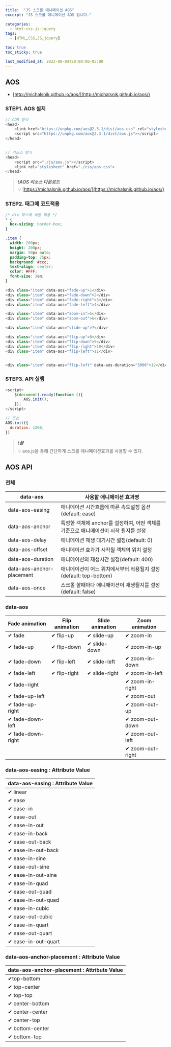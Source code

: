 ```yaml
---
title:  "JS 스크롤 애니메이션 AOS"
excerpt: "JS 스크롤 애니메이션 AOS 입니다."

categories:
  - html-css-js-jquery
tags:
  - [HTML,CSS,JS,jquery]

toc: true
toc_sticky: true

last_modified_at: 2023-08-04T20:00:00-05:00
---
```


## AOS
- [http://michalsnik.github.io/aos/](http://michalsnik.github.io/aos/)

### STEP1. AOS 설치
  
```js
// CDN 방식
<head>
	<link href="https://unpkg.com/aos@2.3.1/dist/aos.css" rel="stylesheet">
	<script src="https://unpkg.com/aos@2.3.1/dist/aos.js"></script>
</head>
 
```
  
```js
// 리소스 방식
<head>
    <script src="./js/aos.js"></script>
    <link rel="stylesheet" href="./css/aos.css">
</head>

```  
  
> ❗***AOS 리소스 다운로드***  
> 💡 [https://michalsnik.github.io/aos/](https://michalsnik.github.io/aos/)


### STEP2. 태그에 코드적용
```css
/* div 박스에 색깔 적용 */
* {
  box-sizing: border-box;
}

.item {
  width: 200px;
  height: 200px;
  margin: 50px auto;
  padding-top: 75px;
  background: #ccc;
  text-align: center;
  color: #FFF;
  font-size: 3em;
}
```
```js
<div class="item" data-aos="fade-up">1</div>
<div class="item" data-aos="fade-down">2</div>
<div class="item" data-aos="fade-right">3</div>
<div class="item" data-aos="fade-left">4</div>

<div class="item" data-aos="zoom-in">5</div>
<div class="item" data-aos="zoom-out">6</div>

<div class="item" data-aos="slide-up">7</div>

<div class="item" data-aos="flip-up">8</div>
<div class="item" data-aos="flip-down">9</div>
<div class="item" data-aos="flip-right">10</div>
<div class="item" data-aos="flip-left">11</div>


<div class="item" data-aos="flip-left" data-aos-duration="3000">12</div>
```

### STEP3. API 실행
```js
<script>
    $(document).ready(function (){
        AOS.init();
    });
</script>

```
```js
// 또는
AOS.init({
  duration: 1200,
})

```

> ❗***끝***  
> 💡 aos.js을 통해 간단하게 스크롤 애니메이션효과를 사용할 수 있다.  



## AOS API
### 전체
  
|**data-aos**|**사용할 애니메이션 효과명**|  
|---|---|   
|data-aos-easing|애니메이션 시간흐름에 따른 속도설정 옵션(default: ease)|  
|data-aos-anchor|특정한 객체에 anchor를 설정하여, 어떤 객체를 기준으로 애니메이션이 시작 될지를 설정|  
|data-aos-delay|애니메이션 재생 대기시간 설정(default: 0)|  
|data-aos-offset|애니메이션 효과가 시작될 객체의 위치 설정|  
|data-aos-duration|애니메이션의 재생시간 설정(default: 400)|  
|data-aos-anchor-placement|애니메이션이 어느 위치에서부터 적용될지 설정(default: top-bottom)|  
|data-aos-once|스크롤 할때마다 애니매이션이 재생될지를 설정(default: false)|  
  

### data-aos
  
|**Fade animation**|**Flip animation**|**Slide animation**|**Zoom animation**|  
|---|---|---|---|  
|✔ fade|✔ flip-up|✔ slide-up|✔ zoom-in|  
|✔ fade-up|✔ flip-down|✔ slide-down|✔ zoom-in-up|  
|✔ fade-down|✔ flip-left|✔ slide-left| ✔ zoom-in-down|  
|✔ fade-left|✔ flip-right|✔ slide-right| ✔ zoom-in-left|  
|✔ fade-right|||✔ zoom-in-right|  
|✔ fade-up-left|||✔ zoom-out|  
|✔ fade-up-right|||✔ zoom-out-up|  
|✔ fade-down-left|||✔ zoom-out-down|  
|✔ fade-down-right|||✔ zoom-out-left|  
||||✔ zoom-out-right|  
  

### data-aos-easing : Attribute Value
  
|**data-aos-easing : Attribute Value**|  
|---|  
|✔ linear|  
|✔ ease|  
|✔ ease-in|  
|✔ ease-out|  
|✔ ease-in-out|  
|✔ ease-in-back|  
|✔ ease-out-back|  
|✔ ease-in-out-back|  
|✔ ease-in-sine|  
|✔ ease-out-sine|  
|✔ ease-in-out-sine|  
|✔ ease-in-quad|  
|✔ ease-out-quad|  
|✔ ease-in-out-quad|  
|✔ ease-in-cubic|  
|✔ ease-out-cubic|  
|✔ ease-in-quart|  
|✔ ease-out-quart|  
|✔ ease-in-out-quart|  
  

### data-aos-anchor-placement : Attribute Value
  
|**data-aos-anchor-placement : Attribute Value**|  
|---|  
|✔top-bottom|  
|✔ top-center|  
|✔ top-top|  
|✔ center-bottom|  
|✔ center-center|  
|✔ center-top|  
|✔ bottom-center|  
|✔ bottom-top|  
  